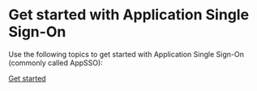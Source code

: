 # Get started with Application Single Sign-On

Use the following topics to get started with Application Single Sign-On
(commonly called AppSSO):

[Get started](./appsso-overview.hbs.md)
